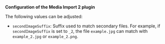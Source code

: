 **Configuration of the Media Import 2 plugin**

The following values can be adjusted:

- `secondImageSuffix`: Suffix used to match secondary files.
  For example, if `secondImageSuffix` is set to `_2`, the file `example.jpg` can match with `example_2.jpg` or `example_2.png`.
